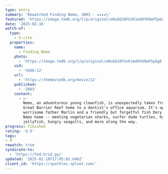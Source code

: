 ```yaml
---
type: entry
summary: 'Rewatched Finding Nemo, 2003 - ★★★★½'
featured: 'https://image.tmdb.org/t/p/original/eHuGQ10FUzK1mdOY69wF5pGgEf5.jpg'
date: '2025-02-16'
watch-of:
  type:
    - h-cite
  properties:
    name:
      - Finding Nemo
    photo:
      - 'https://image.tmdb.org/t/p/original/eHuGQ10FUzK1mdOY69wF5pGgEf5.jpg'
    uid:
      - 'tmdb:12'
    url:
      - 'https://themoviedb.org/movie/12'
    published:
      - '2003'
    content:
      - >-
        Nemo, an adventurous young clownfish, is unexpectedly taken from his
        Great Barrier Reef home to a dentist's office aquarium. It's up to his
        worrisome father Marlin and a friendly but forgetful fish Dory to bring
        Nemo home -- meeting vegetarian sharks, surfer dude turtles, hypnotic
        jellyfish, hungry seagulls, and more along the way.
progress: finished
rating: '4.5'
tags:
- O
rewatch: true
syndicate-to:
  - 'https://fed.brid.gy/'
updated: '2025-02-18T17:05:02.646Z'
client_id: 'https://sparkles.sploot.com/'
---
```


